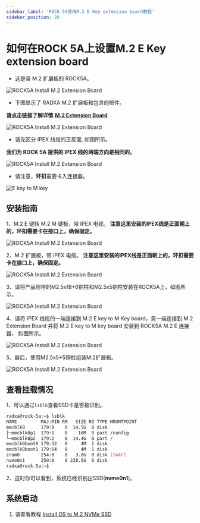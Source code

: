 ```yaml
---
sidebar_label: 'ROCK 5A使用M.2 E Key extension board教程'
sidebar_position: 20
---
```


# 如何在ROCK 5A上设置M.2 E Key extension board

- 这是带 M.2 扩展板的 ROCK5A。

![ROCK5A Install M.2 Extension Board](/img/rock5a/rock5a-m2-extension-board-01.webp)

- 下图显示了 RADXA M.2 扩展板和包含的部件。

**请点击链接了解详情.[M.2 Extension Board](../../../accessories/m2-extension-board)**

![ROCK5A Install M.2 Extension Board](/img/accessories/m2-extension-board-03.webp)

- 请先区分 IPEX 线缆的正反面, 如图所示。

**我们为 ROCK 5A 提供的 IPEX 线的两端方向是相同的。**

![ROCK5A Install M.2 Extension Board](/img/accessories/m2-extension-board-04.webp)

- 请注意，**环扣**需要卡入连接器。

![E key to M key](/img/accessories/ekey-to-mkey-01.webp)

## 安装指南

1、M.2 E 键转 M.2 M 键板，带 IPEX 电缆。 **注意这里安装的IPEX线是正面朝上的，环扣需要卡在接口上，确保固定。**

![ROCK5A Install M.2 Extension Board](/img/accessories/m2-extension-board-02.webp)

2、M.2 扩展板，带 IPEX 电缆。 **注意这里安装的IPEX线是正面朝上的，环扣需要卡在接口上，确保固定。**

![ROCK5A Install M.2 Extension Board](/img/accessories/m2-extension-board-01.webp)

3、请将产品附带的M2.5x18+6铜柱和M2.5x5铜柱安装在ROCK5A上，如图所示。

![ROCK5A Install M.2 Extension Board](/img/rock5a/rock5a-m2-extension-board-04.webp)

4、请将 IPEX 线缆的一端连接到 M.2 E key to M Key board，另一端连接到 M.2 Extension Board 并将 M.2 E key to M key board 安装到 ROCK5A M.2 E 连接器， 如图所示。

![ROCK5A Install M.2 Extension Board](/img/rock5a/rock5a-m2-extension-board-03.webp)

5、最后，使用M2.5x5+5铜柱组装M.2扩展板。

![ROCK5A Install M.2 Extension Board](/img/rock5a/rock5a-m2-extension-board-02.webp)

## 查看挂载情况

1、可以通过```lsblk```查看SSD卡是否被识别。
```bash
radxa@rock-5a:~$ lsblk
NAME         MAJ:MIN RM   SIZE RO TYPE MOUNTPOINT
mmcblk0      179:0    0  14.5G  0 disk 
├─mmcblk0p1  179:1    0    16M  0 part /config
└─mmcblk0p2  179:2    0  14.4G  0 part /
mmcblk0boot0 179:32   0     4M  1 disk 
mmcblk0boot1 179:64   0     4M  1 disk 
zram0        254:0    0   3.8G  0 disk [SWAP]
nvme0n1      259:0    0 238.5G  0 disk 
radxa@rock-5a:~$ 
```
2、这时你可以看到，系统已经识别出SSD(**nvme0n1**)。

## 系统启动

1. 请查看教程 [Install OS to M.2 NVMe SSD](/general-tutorial/os-installation)
